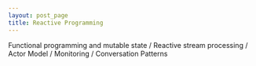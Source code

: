 ```yaml
---
layout: post_page
title: Reactive Programming
---
```

Functional programming and mutable state / Reactive stream processing / Actor Model / Monitoring / Conversation Patterns

